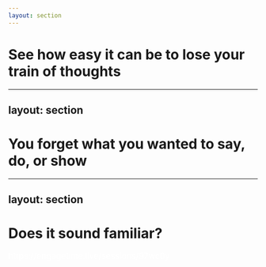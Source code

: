 ```yaml
---
layout: section
---
```


# See how easy it can be to lose your train of thoughts

---
layout: section
---

# You forget what you wanted to say, do, or show

---
layout: section
---

# Does it sound familiar?

https://engagetime.live/sessions/97wc0y

<style>
  a {
    color: white !important;
    text-decoration: none !important;
    font-size: 1.2em;
  }
</style>